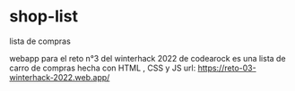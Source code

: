 # shop-list
lista de compras

webapp para el reto n°3 del winterhack 2022 de codearock 
es una lista de carro de compras
hecha con HTML , CSS y JS 
url: https://reto-03-winterhack-2022.web.app/
